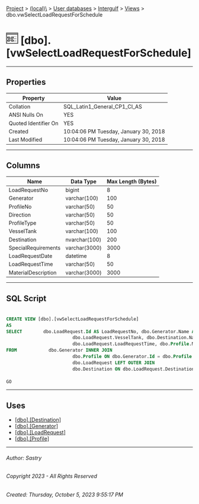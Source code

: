 #### 

[Project](../../../../index.md) > [(local)\\](../../../index.md) > [User databases](../../index.md) > [Intergulf](../index.md) > [Views](Views.md) > dbo.vwSelectLoadRequestForSchedule

# ![Views](../../../../Images/View32.png) [dbo].[vwSelectLoadRequestForSchedule]

---

## <a name="#properties"></a>Properties

| Property | Value |
|---|---|
| Collation | SQL_Latin1_General_CP1_CI_AS |
| ANSI Nulls On | YES |
| Quoted Identifier On | YES |
| Created | 10:04:06 PM Tuesday, January 30, 2018 |
| Last Modified | 10:04:06 PM Tuesday, January 30, 2018 |


---

## <a name="#columns"></a>Columns

| Name | Data Type | Max Length (Bytes) |
|---|---|---|
| LoadRequestNo | bigint | 8 |
| Generator | varchar(100) | 100 |
| ProfileNo | varchar(50) | 50 |
| Direction | varchar(50) | 50 |
| ProfileType | varchar(50) | 50 |
| VesselTank | varchar(100) | 100 |
| Destination | nvarchar(100) | 200 |
| SpecialRequirements | varchar(3000) | 3000 |
| LoadRequestDate | datetime | 8 |
| LoadRequestTime | varchar(50) | 50 |
| MaterialDescription | varchar(3000) | 3000 |


---

## <a name="#sqlscript"></a>SQL Script

```sql

CREATE VIEW [dbo].[vwSelectLoadRequestForSchedule]
AS
SELECT        dbo.LoadRequest.Id AS LoadRequestNo, dbo.Generator.Name AS Generator, dbo.Profile.ProfileNumber AS ProfileNo, dbo.Profile.Direction, dbo.Profile.ProfileType, 
                         dbo.LoadRequest.VesselTank, dbo.Destination.Name AS Destination, dbo.LoadRequest.SpecialRequirements, dbo.LoadRequest.LoadRequestDate, 
                         dbo.LoadRequest.LoadRequestTime, dbo.Profile.MaterialDescription
FROM            dbo.Generator INNER JOIN
                         dbo.Profile ON dbo.Generator.Id = dbo.Profile.GeneratorId RIGHT OUTER JOIN
                         dbo.LoadRequest LEFT OUTER JOIN
                         dbo.Destination ON dbo.LoadRequest.DestinationId = dbo.Destination.Id ON dbo.Profile.Id = dbo.LoadRequest.ProfileId

GO

```


---

## <a name="#uses"></a>Uses

* [[dbo].[Destination]](../Tables/dbo_Destination.md)
* [[dbo].[Generator]](../Tables/dbo_Generator.md)
* [[dbo].[LoadRequest]](../Tables/dbo_LoadRequest.md)
* [[dbo].[Profile]](../Tables/dbo_Profile.md)


---

###### Author:  Sastry

###### Copyright 2023 - All Rights Reserved

###### Created: Thursday, October 5, 2023 9:55:17 PM


